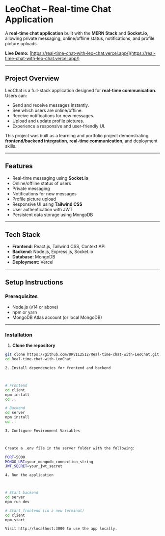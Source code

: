 # LeoChat – Real-time Chat Application

A **real-time chat application** built with the **MERN Stack** and **Socket.io**, allowing private messaging, online/offline status, notifications, and profile picture uploads.

**Live Demo:** [https://real-time-chat-with-leo-chat.vercel.app/](https://real-time-chat-with-leo-chat.vercel.app/)  

---

## Project Overview

LeoChat is a full-stack application designed for **real-time communication**. Users can:

- Send and receive messages instantly.
- See which users are online/offline.
- Receive notifications for new messages.
- Upload and update profile pictures.
- Experience a responsive and user-friendly UI.

This project was built as a learning and portfolio project demonstrating **frontend/backend integration**, **real-time communication**, and deployment skills.

---

## Features

- Real-time messaging using **Socket.io**
- Online/offline status of users
- Private messaging
- Notifications for new messages
- Profile picture upload
- Responsive UI using **Tailwind CSS**
- User authentication with JWT
- Persistent data storage using MongoDB

---

## Tech Stack

- **Frontend:** React.js, Tailwind CSS, Context API  
- **Backend:** Node.js, Express.js, Socket.io  
- **Database:** MongoDB  
- **Deployment:** Vercel  

---

## Setup Instructions

### Prerequisites

- Node.js (v14 or above)  
- npm or yarn  
- MongoDB Atlas account (or local MongoDB)

---

### Installation

1. **Clone the repository**
```bash
git clone https://github.com/URVIL2512/Real-time-chat-with-LeoChat.git
cd Real-time-chat-with-LeoChat

2. Install dependencies for frontend and backend



# Frontend
cd client
npm install
cd ..

# Backend
cd server
npm install
cd ..

3. Configure Environment Variables



Create a .env file in the server folder with the following:

PORT=5000
MONGO_URI=your_mongodb_connection_string
JWT_SECRET=your_jwt_secret

4. Run the application



# Start backend
cd server
npm run dev

# Start frontend (in a new terminal)
cd client
npm start

Visit http://localhost:3000 to use the app locally.

